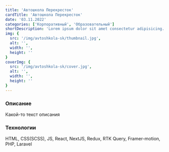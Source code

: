 ```yaml
---
title: 'Автошкола Перекресток'
cardTitle: 'Автошкола Перекресток'
date: '03.11.2022'
categories: ['Корпоративный', 'Образовательный']
shortDescription: 'Lorem ipsum dolor sit amet consectetur adipisicing.'
img: {
  src: '/img/avtoshkola-sk/thumbnail.jpg',
  alt: '',
  width: '',
  height: ''
}
coverImg: {
  src: '/img/avtoshkola-sk/cover.jpg',
  alt: '',
  width: '',
  height: ''
}
---
```


### Описание

Какой-то текст описания

### Технологии

HTML, CSS(SCSS), JS, React, NextJS, Redux, RTK Query, Framer-motion, PHP, Laravel
